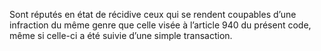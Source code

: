 Sont réputés en état de récidive ceux qui se rendent coupables d’une infraction du même genre que celle visée à l’article 940 du présent code, même si celle-ci a été suivie d’une simple transaction.